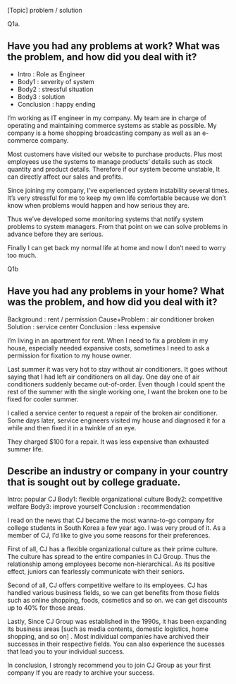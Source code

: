 [Topic] problem / solution

Q1a.
## Have you had any problems at work? What was the problem, and how did you deal with it?

- Intro : Role as Engineer
- Body1 : severity of system
- Body2 : stressful situation
- Body3 : solution
- Conclusion : happy ending

I’m working as IT engineer in my company. My team are in charge of operating and maintaining commerce systems as stable as possible. My company is a home shopping broadcasting company as well as an e-commerce company. 

Most customers have visited our website to purchase products. Plus most employees use the systems to manage products’ details such as stock quantity and product details. Therefore if our system become unstable, It can directly affect our sales and profits. 

Since joining my company, I’ve experienced system instability several times. It’s very stressful for me to keep my own life comfortable because we don’t know when problems would happen and how serious they are. 

Thus we’ve developed some monitoring systems that notify system problems to system managers. From that point on we can solve problems in advance before they are serious. 

Finally I can get back my normal life at home and now I don’t need to worry too much. 

Q1b
## Have you had any problems in your home? What was the problem, and how did you deal with it?

Background : rent / permission
Cause+Problem : air conditioner broken
Solution : service center
Conclusion : less expensive

I’m living in an apartment for rent. When I need to fix a problem in my house, especially needed expansive costs, sometimes I need to ask a permission for fixation to my house owner.

Last summer it was very hot to stay without air conditioners. It goes without saying that I had left air conditioners on all day. One day one of air conditioners     suddenly became out-of-order. Even though I could spent the rest of the summer with the single working one, I want the broken one to be fixed for cooler summer. 

I called a service center to request a repair of the broken air conditioner. Some days later, service engineers visited my house and diagnosed it for a while and then fixed it in a twinkle of an eye.

They charged $100 for a repair. It was less expensive than exhausted summer life.

## Describe an industry or company in your country that is sought out by college graduate.

Intro: popular CJ
Body1: flexible organizational culture
Body2: competitive welfare
Body3: improve yourself
Conclusion : recommendation

I read on the news that CJ became the most wanna-to-go company for college students in South Korea a few year ago. I was very proud of it. As a member of CJ, I’d like to give you some reasons for their preferences.

First of all, CJ has a flexible organizational culture as their prime culture. The culture has spread to the entire companies in CJ Group. Thus the relationship among employees become non-hierarchical. As its positive effect, juniors can fearlessly communicate with their seniors.

Second of all, CJ offers competitive welfare to its employees. CJ has handled various business fields, so we can get benefits from those fields such as online shopping, foods, cosmetics and so on. we can get discounts up to 40% for those areas.

Lastly, Since CJ Group was established in the 1990s, it has been expanding its business areas [such as media contents, domestic logistics, home shopping, and so on] . Most individual companies have archived their successes in their respective fields. You can also experience the sucesses that lead you to your individual success.

In conclusion, I strongly recommend you to join CJ Group as your first company If you are ready to archive your success.

